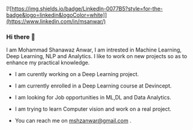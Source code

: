 [![https://img.shields.io/badge/LinkedIn-0077B5?style=for-the-badge&logo=linkedin&logoColor=white]](https://www.linkedin.com/in/msanwar/)


### Hi there 👋

I am Mohammad Shanawaz Anwar, I am intrested in Machine Learning, Deep Learning, NLP and Analytics. I like to work on new projects so as to enhance my practical knowledge.




* I am curently working on a Deep Learning project.

* I am currently enrolled in a Deep Learning course at Devincept.

* I am looking for Job opportunities in ML,DL and Data Analytics.

* I am trying to learn Computer vision and work on a real project.

* You can reach me on mshzanwar@gmail.com .
